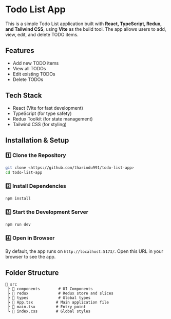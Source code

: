 # Todo List App

This is a simple Todo List application built with **React, TypeScript, Redux, and Tailwind CSS**, using **Vite** as the build tool. The app allows users to add, view, edit, and delete TODO items.

## Features

- Add new TODO items
- View all TODOs
- Edit existing TODOs
- Delete TODOs

## Tech Stack

- React (Vite for fast development)
- TypeScript (for type safety)
- Redux Toolkit (for state management)
- Tailwind CSS (for styling)

## Installation & Setup

### 1️⃣ Clone the Repository

```sh
git clone <https://github.com/tharindu991/todo-list-app>
cd todo-list-app
```

### 2️⃣ Install Dependencies

```sh
npm install
```

### 3️⃣ Start the Development Server

```sh
npm run dev
```

### 4️⃣ Open in Browser

By default, the app runs on `http://localhost:5173/`. Open this URL in your browser to see the app.

## Folder Structure

```
📂 src
 ┣ 📂 components        # UI Components
 ┣ 📂 redux             # Redux store and slices
 ┣ 📂 types             # Global types
 ┣ 📜 App.tsx          # Main application file
 ┣ 📜 main.tsx         # Entry point
 ┗ 📜 index.css        # Global styles
```
